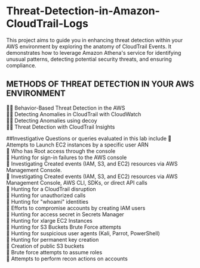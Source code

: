 # Threat-Detection-in-Amazon-CloudTrail-Logs
This project aims to guide you in enhancing threat detection within your AWS environment by exploring the anatomy of CloudTrail Events. It demonstrates how to leverage Amazon Athena's service for identifying unusual patterns, detecting potential security threats, and ensuring compliance.

## METHODS OF THREAT DETECTION IN YOUR AWS ENVIRONMENT
🕵️‍♂️ Behavior-Based Threat Detection in the AWS <br/>
🕵️‍♂️ Detecting Anomalies in CloudTrail with CloudWatch  <br/>
🕵️‍♂️ Detecting Anomalies using decoy  <br/>
🕵️‍♂️ Threat Detection with CloudTrail Insights

##Investigative Questions or queries evaluated in this lab include
🤌 Attempts to Launch EC2 instances by a specific user ARN <br/>
🤌 Who has Root access through the console <br/>
🤌 Hunting for sign-in failures to the AWS console <br/>
🤌 Investigating Created events (IAM, S3, and EC2) resources via AWS Management Console. <br/>
🤌 Investigating Created events (IAM, S3, and EC2) resources via AWS Management Console, AWS CLI, SDKs, or direct API calls <br/>
🤌 Hunting for a CloudTrail disruption <br/>
🤌 Hunting for unauthorized calls <br/>
🤌 Hunting for "whoami" identities <br/>
🤌 Efforts to compromise accounts by creating IAM users <br/>
🤌 Hunting for access secret in Secrets Manager <br/>
🤌 Hunting for xlarge EC2 Instances <br/>
🤌 Hunting for S3 Buckets Brute Force attempts <br/>
🤌 Hunting for suspicious user agents (Kali, Parrot, PowerShell) <br/>
🤌 Hunting for permanent key creation <br/>
🤌 Creation of public S3 buckets <br/>
🤌 Brute force attempts to assume roles <br/>
🤌 Attempts to perform recon actions on accounts
